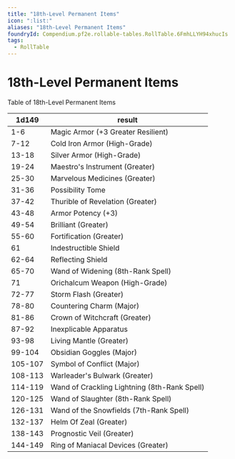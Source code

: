 ```yaml
---
title: "18th-Level Permanent Items"
icon: ":list:"
aliases: "18th-Level Permanent Items"
foundryId: Compendium.pf2e.rollable-tables.RollTable.6FmhLLYH94xhucIs
tags:
  - RollTable
---
```


# 18th-Level Permanent Items
<p>Table of 18th-Level Permanent Items</p>

| 1d149 | result |
|------|--------|
| 1-6 | Magic Armor (+3 Greater Resilient) |
| 7-12 | Cold Iron Armor (High-Grade) |
| 13-18 | Silver Armor (High-Grade) |
| 19-24 | Maestro's Instrument (Greater) |
| 25-30 | Marvelous Medicines (Greater) |
| 31-36 | Possibility Tome |
| 37-42 | Thurible of Revelation (Greater) |
| 43-48 | Armor Potency (+3) |
| 49-54 | Brilliant (Greater) |
| 55-60 | Fortification (Greater) |
| 61 | Indestructible Shield |
| 62-64 | Reflecting Shield |
| 65-70 | Wand of Widening (8th-Rank Spell) |
| 71 | Orichalcum Weapon (High-Grade) |
| 72-77 | Storm Flash (Greater) |
| 78-80 | Countering Charm (Major) |
| 81-86 | Crown of Witchcraft (Greater) |
| 87-92 | Inexplicable Apparatus |
| 93-98 | Living Mantle (Greater) |
| 99-104 | Obsidian Goggles (Major) |
| 105-107 | Symbol of Conflict (Major) |
| 108-113 | Warleader's Bulwark (Greater) |
| 114-119 | Wand of Crackling Lightning (8th-Rank Spell) |
| 120-125 | Wand of Slaughter (8th-Rank Spell) |
| 126-131 | Wand of the Snowfields (7th-Rank Spell) |
| 132-137 | Helm Of Zeal (Greater) |
| 138-143 | Prognostic Veil (Greater) |
| 144-149 | Ring of Maniacal Devices (Greater) |
